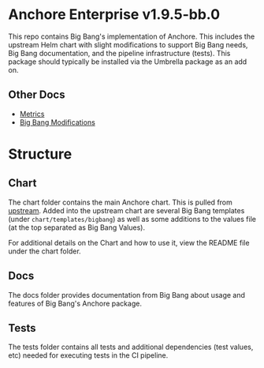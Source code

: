 # Anchore Enterprise v1.9.5-bb.0

This repo contains Big Bang's implementation of Anchore. This includes the upstream Helm chart with slight modifications to support Big Bang needs, Big Bang documentation, and the pipeline infrastructure (tests). This package should typically be installed via the Umbrella package as an add on.

## Other Docs

- [Metrics](./metrics.md)
- [Big Bang Modifications](./BBCHANGES.md)

# Structure

## Chart

The chart folder contains the main Anchore chart. This is pulled from [upstream](https://github.com/anchore/anchore-charts/tree/master/stable/anchore-engine). Added into the upstream chart are several Big Bang templates (under `chart/templates/bigbang`) as well as some additions to the values file (at the top separated as Big Bang Values).

For additional details on the Chart and how to use it, view the README file under the chart folder.

## Docs

The docs folder provides documentation from Big Bang about usage and features of Big Bang's Anchore package.

## Tests

The tests folder contains all tests and additional dependencies (test values, etc) needed for executing tests in the CI pipeline.
